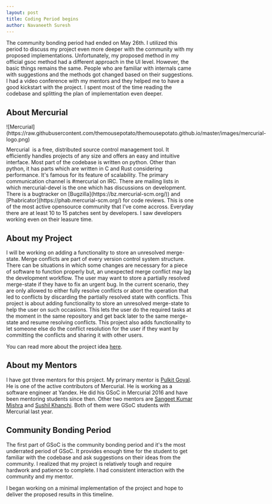```yaml
---
layout: post
title: Coding Period begins
author: Navaneeth Suresh
---
```


The community bonding period had ended on May 26th. I utilized this period to discuss my project even more deeper with the community with my proposed implementations. Unfortunately, my proposed method in my official gsoc method had a different approach in the UI level. However, the basic things remains the same. People who are familiar with internals came with suggestions and the methods got changed based on their suggestions. I had a video conference with my mentors and they helped me to have a good kickstart with the project. I spent most of the time reading the codebase and splitting the plan of implementation even deeper.

## About Mercurial
<span style="float:left;margin-right:10px;margin-bottom:10px;">
![Mercurial](https://raw.githubusercontent.com/themousepotato/themousepotato.github.io/master/images/mercurial-logo.png)
</span>
Mercurial ​ is a free, distributed source control management tool. It efficiently handles projects of any size and offers an easy and intuitive interface. Most part of the codebase is written on python. Other than python, it has parts which are written in C and Rust considering performance. It's famous for its feature of scalability. The primary communication channel is #mercurial on IRC. There are mailing lists in which mercurial-devel is the one which has discussions on development. There is a bugtracker on [Bugzilla](https://bz.mercurial-scm.org/)) and [Phabricator](https://phab.mercurial-scm.org/) for code reviews. This is one of the most active opensource community that I've come accross. Everyday there are at least 10 to 15 patches sent by developers. I saw developers working even on their leasure time.

## About my Project
I will be working on adding a functionality to store an unresolved merge-state. Merge conflicts are part of every version control system structure. There can be situations in which some changes are necessary for a piece of software to function properly but, an unexpected merge conflict may lag the development workflow. The user may want to store a partially resolved merge-state if they have to fix an urgent bug. In the current scenario, they are only allowed to either fully resolve conflicts or abort the operation that led to conflicts by discarding the partially resolved state with conflicts. This project is about adding functionality to store an unresolved merge-state to help the user on such occasions. This lets the user do the required tasks at the moment in the same repository and get back later to the same merge-state and resume resolving conflicts. This project also adds functionality to let someone else do the conflict resolution for the user if they want by committing the conflicts and sharing it with other users.

You can read more about the project idea [here](https://www.mercurial-scm.org/wiki/SummerOfCode/Ideas2019#Add_functionality_to_store_an_unresolved_merge-state).

## About my Mentors
I have got three mentors for this project. My primary mentor is [Pulkit Goyal](https://bitbucket.org/PulkitG/). He is one of the active contributors of Mercurial. He is working as a software engineer at Yandex. He did his GSoC in Mercurial 2016 and have been mentoring students since then. Other two mentors are [Sangeet Kumar Mishra](https://bitbucket.org/sangeet259/) and [Sushil Khanchi](https://bitbucket.org/khanchi97/s). Both of them were GSoC students with Mercurial last year.

## Community Bonding Period
The first part of GSoC is the community bonding period and it's the most underrated period of GSoC. It provides enough time for the student to get familiar with the codebase and ask suggestions on their ideas from the community. I realized that my project is relatively tough and require hardwork and patience to complete. I had consistent interaction with the community and my mentor.

I began working on a minimal implementation of the project and hope to deliver the proposed results in this timeline.
